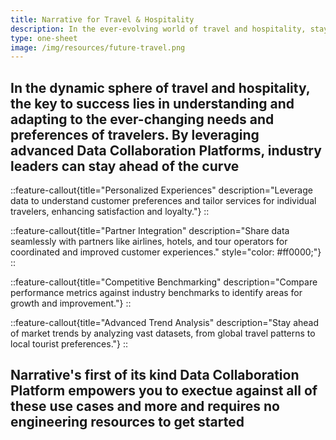 ```yaml
---
title: Narrative for Travel & Hospitality
description: In the ever-evolving world of travel and hospitality, staying ahead means embracing innovation. Data Collaboration Platforms offer a chance to harness the power of data for strategic decision making, engaging customer experiences, and operational excellence.
type: one-sheet
image: /img/resources/future-travel.png
---
```


## In the dynamic sphere of travel and hospitality, the key to success lies in understanding and adapting to the ever-changing needs and preferences of travelers. By leveraging advanced Data Collaboration Platforms, industry leaders can stay ahead of the curve

::feature-callout{title="Personalized Experiences" description="Leverage data to understand customer preferences and tailor services for individual travelers, enhancing satisfaction and loyalty."}
::

::feature-callout{title="Partner Integration" description="Share data seamlessly with partners like airlines, hotels, and tour operators for coordinated and improved customer experiences." style="color: #ff0000;"}
::

::feature-callout{title="Competitive Benchmarking" description="Compare performance metrics against industry benchmarks to identify areas for growth and improvement."}
::

::feature-callout{title="Advanced Trend Analysis" description="Stay ahead of market trends by analyzing vast datasets, from global travel patterns to local tourist preferences."}
::

## Narrative's first of its kind Data Collaboration Platform empowers you to exectue against all of these use cases and more and requires no engineering resources to get started
